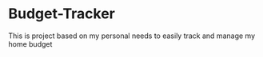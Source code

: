 # Budget-Tracker
This is project based on my personal needs to easily track and manage my home budget
